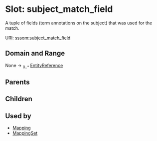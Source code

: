 
# Slot: subject_match_field


A tuple of fields (term annotations on the subject) that was used for the match.

URI: [sssom:subject_match_field](https://w3id.org/sssom/subject_match_field)


## Domain and Range

None &#8594;  <sub>0..\*</sub> [EntityReference](types/EntityReference.md)

## Parents


## Children


## Used by

 * [Mapping](Mapping.md)
 * [MappingSet](MappingSet.md)
